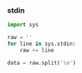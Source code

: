 ### stdin
```python
import sys

raw = ''
for line in sys.stdin:
    raw += line

data = raw.split('\n')
```
